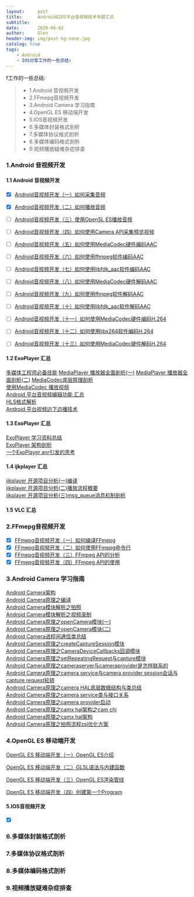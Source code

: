 ```yaml
---
layout:     post
title:      Android&IOS平台音视频技术专题汇总
subtitle:   
date:       2020-06-02
author:     Glen
header-img: img/post-bg-none.jpg
catalog: true
tags:
    - Android
    - IOS分享工作的一些总结:
---
```


f工作的一些总结:
> * 1.Android 音视频开发
> * 2.FFmepg音视频开发
> * 3.Android Camera 学习指南
> * 4.OpenGL ES 移动端开发
> * 5.IOS音视频开发
> * 6.多媒体封装格式剖析
> * 7.多媒体协议格式剖析
> * 8.多媒体编码格式剖析
> * 9.视频播放疑难杂症排查

### 1.Android 音视频开发

#### 1.1 Android 音视频开发

- [x] [Android音视频开发（一）如何采集音频]()
- [x] [Android音视频开发（二）如何播放音频]()
- [ ] [Android音视频开发（三）使用OpenSL ES播放音频]()
- [ ] [Android音视频开发（四）如何使用Camera API采集预览视频 ]()
- [ ] [Android音视频开发（五）如何使用MediaCodec硬件编码AAC]()
- [ ] [Android音视频开发（六）如何使用ffmpeg软件编码AAC]()
- [ ] [Android音视频开发（七）如何使用libfdk_aac软件编码AAC]()
- [ ] [Android音视频开发（八）如何使用MediaCodec硬件解码AAC]()
- [ ] [Android音视频开发（九）如何使用ffmpeg软件解码AAC]()
- [ ] [Android音视频开发（十）如何使用libfdk_aac软件解码AAC]()

- [ ] [Android音视频开发（十一）如何使用MediaCodec硬件编码H.264]()

- [ ] [Android音视频开发（十二）如何使用libx264软件编码H.264]()

- [ ] [Android音视频开发（十三）如何使用MediaCodec硬件解码H.264]()

#### 1.2 ExoPlayer 汇总

[多媒体工程师必备技能](https://www.jianshu.com/p/c731515edb9d)
[MediaPlayer 播放器全面剖析(一)](https://www.jianshu.com/p/db7104daa842)
[MediaPlayer 播放器全面剖析(二)](https://www.jianshu.com/p/5513f0bd3dbf)
[MediaCodec底层原理剖析](https://www.jianshu.com/p/b7bacabcc019)<br>
[使用MediaCodec 播放视频](https://www.jianshu.com/p/d406314ab63c)<br>
[Android 平台音视频编辑功能 汇总](https://www.jianshu.com/p/cafac2b1c4fe)<br>
[HLS格式解析](https://www.jianshu.com/p/dbac4c041de8)<br>
[Android 平台视频边下边播技术](https://www.jianshu.com/p/27085da32a35)<br>
#### 1.3 ExoPlayer 汇总

[ExoPlayer 学习资料总结](https://www.jianshu.com/p/f48ea1b5708a)<br>
[ExoPlayer 架构剖析](https://www.jianshu.com/p/f506c279e4e5)<br>
[一个ExoPlayer anr引发的思考](https://www.jianshu.com/p/b5dff25409bb)<br>
#### 1.4 ijkplayer 汇总

[ijkplayer 开源项目分析(一)编译](https://www.jianshu.com/p/026d6071514f)<br>
[ijkplayer 开源项目分析(二)播放流程概要](https://www.jianshu.com/p/3fb005f9378b)<br>
[ijkplayer 开源项目分析(三)msg_queue消息机制剖析](https://www.jianshu.com/p/ce6e1ef8dda0)<br>
#### 1.5 VLC 汇总

### 2.FFmepg音视频开发

- [x] [FFmepg音视频开发（一）如何编译FFmepg]()
- [x] [FFmepg音视频开发（二）如何使用FFmepg命令行]()
- [x] [FFmepg音视频开发（三）FFmpeg API的分析]()
- [x] [FFmepg音视频开发（四）FFmpeg API的使用]()

### 3.Android Camera 学习指南
[Android Camera架构](https://www.jianshu.com/p/bac0e72351e4)<br>
[Android Camera原理之编译](https://www.jianshu.com/p/364b4f19ca07)<br>
[Android Camera模块解析之拍照](https://www.jianshu.com/p/bc9e96c7e95e)<br>
[Android Camera模块解析之视频录制](https://www.jianshu.com/p/779c3dc775e9)<br>
[Android Camera原理之openCamera模块(一)](https://www.jianshu.com/p/1332d3864f7c)<br>
[Android Camera原理之openCamera模块(二)](https://www.jianshu.com/p/82d4006e6cef)<br>
[Android Camera进程间通信类总结](https://www.jianshu.com/p/2eb683037379)<br>
[Android Camera原理之createCaptureSession模块](https://www.jianshu.com/p/3d88711a6911)<br>
[Android Camera原理之CameraDeviceCallbacks回调模块](https://www.jianshu.com/p/01c86ae29a6b)<br>
[Android Camera原理之setRepeatingRequest与capture模块](https://www.jianshu.com/p/6c3ca95ccaba)<br>
[Android Camera原理之cameraserver与cameraprovider是怎样联系的](https://www.jianshu.com/p/6dc1ef6df400)<br>
[Android Camera原理之camera service与camera provider session会话与capture request轮转](https://www.jianshu.com/p/c1f75c48ed7c)<br>
[Android Camera原理之camera HAL底层数据结构与类总结](https://www.jianshu.com/p/099cc3b0ab25)<br>
[Android Camera原理之camera service类与接口关系](https://www.jianshu.com/p/f02f2763d5fc)<br>
[Android Camera原理之camera provider启动](https://www.jianshu.com/p/5758f14f924e)<br>
[Android Camera原理之camx hal架构之cam chi](https://www.jianshu.com/p/80de4a6e478c)<br>
[Android Camera原理之camx hal架构](https://www.jianshu.com/p/cfb1da9d4217)<br>
[Android Camera原理之拍照流程zsl优化方案](https://www.jianshu.com/p/3beb7403025f)<br>

### 4.OpenGL ES 移动端开发

[OpenGL ES 移动端开发（一）OpenGL ES介绍]()

[OpenGL ES 移动端开发（二）GLSL语法与内建函数]()

[OpenGL ES 移动端开发（三）OpenGL ES渲染管线]()

[OpenGL ES 移动端开发（四）创建第一个Program]()

#### 5.IOS音视频开发

- [x] []()

### 6.多媒体封装格式剖析

### 7.多媒体协议格式剖析

### 8.多媒体编码格式剖析

### 9.视频播放疑难杂症排查

